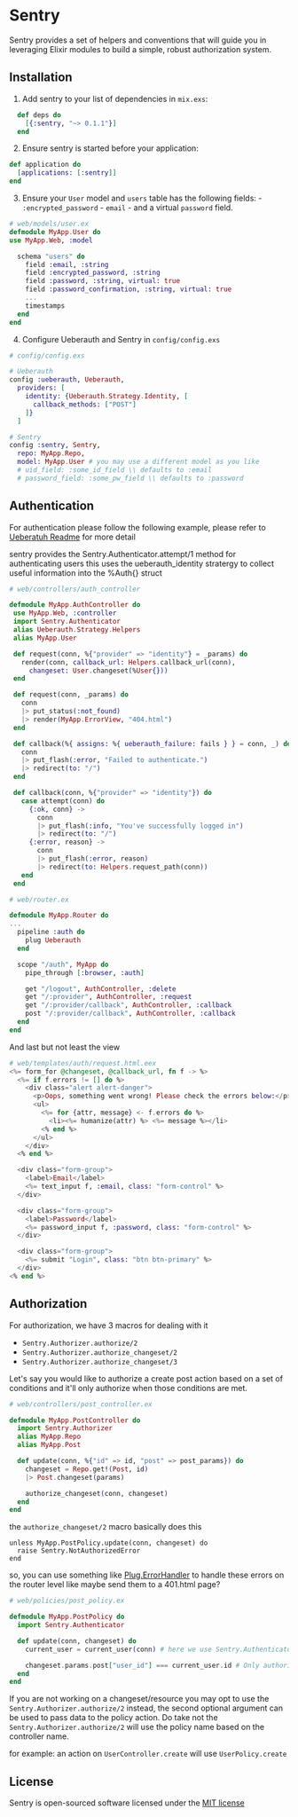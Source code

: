 # Sentry

Sentry provides a set of helpers and conventions that will guide you in leveraging Elixir modules to build a simple, robust authorization system.


## Installation
  1. Add sentry to your list of dependencies in `mix.exs`:

  ```elixir
    def deps do
      [{:sentry, "~> 0.1.1"}]
    end
  ```

  2. Ensure sentry is started before your application:

  ```elixir
  def application do
    [applications: [:sentry]]
  end
  ```

  3. Ensure your `User` model and `users` table has the following fields:
    - `:encrypted_password`
    - `email`
    - and a virtual `password` field.

  ```elixir
  # web/models/user.ex
  defmodule MyApp.User do
  use MyApp.Web, :model

    schema "users" do
      field :email, :string
      field :encrypted_password, :string
      field :password, :string, virtual: true
      field :password_confirmation, :string, virtual: true
      ...
      timestamps
    end
  end
  ```

  4. Configure Ueberauth and Sentry in `config/config.exs`
  ```elixir
  # config/config.exs

  # Ueberauth
  config :ueberauth, Ueberauth,
    providers: [
      identity: {Ueberauth.Strategy.Identity, [
        callback_methods: ["POST"]
      ]}
    ]

  # Sentry
  config :sentry, Sentry,
    repo: MyApp.Repo,
    model: MyApp.User # you may use a different model as you like
    # uid_field: :some_id_field \\ defaults to :email
    # password_field: :some_pw_field \\ defaults to :password
  ```

## Authentication
 For authentication please follow the following example, please refer to [Ueberatuh Readme](https://github.com/ueberauth/ueberauth) for more detail

 sentry provides the Sentry.Authenticator.attempt/1 method for authenticating users
 this uses the ueberauth_identity stratergy to collect useful information into
 the %Auth{} struct

 ```elixir
 # web/controllers/auth_controller

 defmodule MyApp.AuthController do
  use MyApp.Web, :controller
  import Sentry.Authenticator
  alias Ueberauth.Strategy.Helpers
  alias MyApp.User

  def request(conn, %{"provider" => "identity"} = _params) do
    render(conn, callback_url: Helpers.callback_url(conn),
      changeset: User.changeset(%User{}))
  end

  def request(conn, _params) do
    conn
    |> put_status(:not_found)
    |> render(MyApp.ErrorView, "404.html")
  end

  def callback(%{ assigns: %{ ueberauth_failure: fails } } = conn, _) do
    conn
    |> put_flash(:error, "Failed to authenticate.")
    |> redirect(to: "/")
  end

  def callback(conn, %{"provider" => "identity"}) do
    case attempt(conn) do
      {:ok, conn} ->
        conn
        |> put_flash(:info, "You've successfully logged in")
        |> redirect(to: "/")
      {:error, reason} ->
        conn
        |> put_flash(:error, reason)
        |> redirect(to: Helpers.request_path(conn))
    end
  end
  ```

  ```elixir
  # web/router.ex

  defmodule MyApp.Router do
  ...
    pipeline :auth do
      plug Ueberauth
    end

    scope "/auth", MyApp do
      pipe_through [:browser, :auth]

      get "/logout", AuthController, :delete
      get "/:provider", AuthController, :request
      get "/:provider/callback", AuthController, :callback
      post "/:provider/callback", AuthController, :callback
    end
  end
  ```

  And last but not least the view

  ```elixir
  # web/templates/auth/request.html.eex
  <%= form_for @changeset, @callback_url, fn f -> %>
    <%= if f.errors != [] do %>
      <div class="alert alert-danger">
        <p>Oops, something went wrong! Please check the errors below:</p>
        <ul>
          <%= for {attr, message} <- f.errors do %>
            <li><%= humanize(attr) %> <%= message %></li>
          <% end %>
        </ul>
      </div>
    <% end %>

    <div class="form-group">
      <label>Email</label>
      <%= text_input f, :email, class: "form-control" %>
    </div>

    <div class="form-group">
      <label>Password</label>
      <%= password_input f, :password, class: "form-control" %>
    </div>

    <div class="form-group">
      <%= submit "Login", class: "btn btn-primary" %>
    </div>
  <% end %>
  ```

## Authorization
For authorization, we have 3 macros for dealing with it
 - `Sentry.Authorizer.authorize/2`
 - `Sentry.Authorizer.authorize_changeset/2`
 - `Sentry.Authorizer.authorize_changeset/3`

Let's say you would like to authorize a create post action based on a set of conditions
and it'll only authorize when those conditions are met.

```elixir
# web/controllers/post_controller.ex

defmodule MyApp.PostController do
  import Sentry.Authorizer
  alias MyApp.Repo
  alias MyApp.Post

  def update(conn, %{"id" => id, "post" => post_params}) do
    changeset = Repo.get!(Post, id)
    |> Post.changeset(params)

    authorize_changeset(conn, changeset)
  end
end
```

the `authorize_changeset/2` macro basically does this

```
unless MyApp.PostPolicy.update(conn, changeset) do
  raise Sentry.NotAuthorizedError
end
```

so, you can use something like [Plug.ErrorHandler](http://hexdocs.pm/plug/Plug.ErrorHandler.html) to handle these errors on the router level like maybe send them to a 401.html page?

```elixir
# web/policies/post_policy.ex

defmodule MyApp.PostPolicy do
  import Sentry.Authenticator

  def update(conn, changeset) do
    current_user = current_user(conn) # here we use Sentry.Authenticator.current_user helper to get the current user in the session

    changeset.params.post["user_id"] === current_user.id # Only authorize when the post belongs to the current user
  end
end
```

If you are not working on a changeset/resource you may opt to use the `Sentry.Authorizer.authorize/2` instead, the second optional argument can be used to pass data to the policy action. Do take not the `Sentry.Authorizer.authorize/2` will use the policy name based on the controller name.

for example: an action on `UserController.create` will use `UserPolicy.create`

## License

Sentry is open-sourced software licensed under the [MIT license](http://opensource.org/licenses/MIT)
